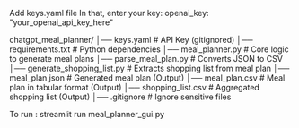 Add keys.yaml file
In that, enter your key:       openai_key: "your_openai_api_key_here"

chatgpt_meal_planner/
│── keys.yaml                 # API Key (gitignored)
│── requirements.txt           # Python dependencies
│── meal_planner.py            # Core logic to generate meal plans
│── parse_meal_plan.py         # Converts JSON to CSV
│── generate_shopping_list.py  # Extracts shopping list from meal plan
│── meal_plan.json             # Generated meal plan (Output)
│── meal_plan.csv              # Meal plan in tabular format (Output)
│── shopping_list.csv          # Aggregated shopping list (Output)
│── .gitignore                 # Ignore sensitive files


To run :
streamlit run meal_planner_gui.py
